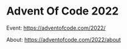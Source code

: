 # Advent Of Code 2022

Event: https://adventofcode.com/2022/  

About: https://adventofcode.com/2022/about
